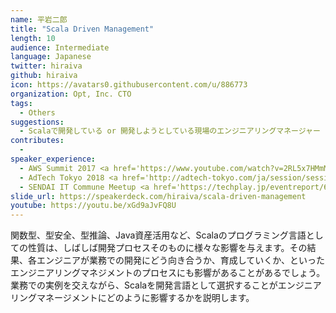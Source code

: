 ```yaml
---
name: 平岩二郎
title: "Scala Driven Management"
length: 10
audience: Intermediate
language: Japanese
twitter: hiraiva
github: hiraiva
icon: https://avatars0.githubusercontent.com/u/886773
organization: Opt, Inc. CTO
tags:
  - Others
suggestions:
  - Scalaで開発している or 開発しようとしている現場のエンジニアリングマネージャー
contributes:
  - 
speaker_experience:
  - AWS Summit 2017 <a href='https://www.youtube.com/watch?v=2RL5x7HMmMQ'>https://www.youtube.com/watch?v=2RL5x7HMmMQ</a>
  - AdTech Tokyo 2018 <a href='http://adtech-tokyo.com/ja/session/session.html?num=B-2'>http://adtech-tokyo.com/ja/session/session.html?num=B-2</a>
  - SENDAI IT Commune Meetup <a href='https://techplay.jp/eventreport/663733'>https://techplay.jp/eventreport/663733</a>
slide_url: https://speakerdeck.com/hiraiva/scala-driven-management
youtube: https://youtu.be/xGd9aJvFQ8U
---
```

関数型、型安全、型推論、Java資産活用など、Scalaのプログラミング言語としての性質は、しばしば開発プロセスそのものに様々な影響を与えます。その結果、各エンジニアが業務での開発にどう向き合うか、育成していくか、といったエンジニアリングマネジメントのプロセスにも影響があることがあるでしょう。業務での実例を交えながら、Scalaを開発言語として選択することがエンジニアリングマネージメントにどのように影響するかを説明します。
